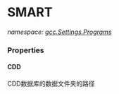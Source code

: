 ﻿# SMART
_namespace: [gcc.Settings.Programs](./index.md)_






### Properties

#### CDD
CDD数据库的数据文件夹的路径
